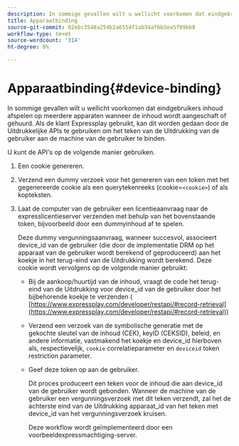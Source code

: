 ```yaml
---
description: In sommige gevallen wilt u wellicht voorkomen dat eindgebruikers inhoud afspelen op meerdere apparaten wanneer de inhoud wordt aangeschaft of gehuurd. Als de klant Expressplay gebruikt, kan dit worden gedaan door de Uitdrukkelijke APIs te gebruiken om het teken van de Uitdrukking van de gebruiker aan de machine van de gebruiker te binden.
title: Apparaatbinding
source-git-commit: 02ebc3548a254b2a6554f1ab34afbb3ea5f09bb8
workflow-type: tm+mt
source-wordcount: '314'
ht-degree: 0%

---
```


# Apparaatbinding{#device-binding}

In sommige gevallen wilt u wellicht voorkomen dat eindgebruikers inhoud afspelen op meerdere apparaten wanneer de inhoud wordt aangeschaft of gehuurd. Als de klant Expressplay gebruikt, kan dit worden gedaan door de Uitdrukkelijke APIs te gebruiken om het teken van de Uitdrukking van de gebruiker aan de machine van de gebruiker te binden.

U kunt de API&#39;s op de volgende manier gebruiken.

1. Een cookie genereren.
1. Verzend een dummy verzoek voor het genereren van een token met het gegenereerde cookie als een querytekenreeks (cookie=`<cookie>`) of als kopteksten.
1. Laat de computer van de gebruiker een licentieaanvraag naar de expresslicentieserver verzenden met behulp van het bovenstaande token, bijvoorbeeld door een dummyinhoud af te spelen.

   Deze dummy vergunningsaanvraag, wanneer succesvol, associeert device_id van de gebruiker (die door de implementatie DRM op het apparaat van de gebruiker wordt berekend of geproduceerd) aan het koekje in het terug-eind van de Uitdrukking wordt berekend. Deze cookie wordt vervolgens op de volgende manier gebruikt:

   * Bij de aankoop/huurtijd van de inhoud, vraagt de code het terug-eind van de Uitdrukking voor device_id van de gebruiker door het bijbehorende koekje te verzenden ( [https://www.expressplay.com/developer/restapi/#record-retrieval](https://www.expressplay.com/developer/restapi/#record-retrieval))
   * Verzend een verzoek van de symbolische generatie met de gekochte sleutel van de inhoud (CEK), keyID (CEKSID), beleid, en andere informatie, vastmakend het koekje en device_id hierboven als, respectievelijk, `cookie` correlatieparameter en `deviceid` token restriction parameter.

   * Geef deze token op aan de gebruiker.

     Dit proces produceert een teken voor de inhoud die aan device_id van de gebruiker wordt gebonden. Wanneer de machine van de gebruiker een vergunningsverzoek met dit teken verzendt, zal het de achterste eind van de Uitdrukking apparaat_id van het teken met device_id van het vergunningsverzoek kruisen.

     Deze workflow wordt geïmplementeerd door een voorbeeldexpressmachtiging-server.
